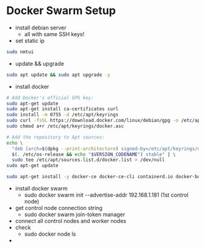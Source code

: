 # Docker Swarm Setup

- install debian server
  - all with same SSH keys!
- set static ip
```BASH
sudo nmtui
```
- update && upgrade
```BASH
sudo apt update && sudo apt upgrade -y
```
- install docker
```BASH
# Add Docker's official GPG key:
sudo apt-get update
sudo apt-get install ca-certificates curl
sudo install -m 0755 -d /etc/apt/keyrings
sudo curl -fsSL https://download.docker.com/linux/debian/gpg -o /etc/apt/keyrings/docker.asc
sudo chmod a+r /etc/apt/keyrings/docker.asc

# Add the repository to Apt sources:
echo \
  "deb [arch=$(dpkg --print-architecture) signed-by=/etc/apt/keyrings/docker.asc] https://download.docker.com/linux/debian \
  $(. /etc/os-release && echo "$VERSION_CODENAME") stable" | \
  sudo tee /etc/apt/sources.list.d/docker.list > /dev/null
sudo apt-get update

sudo apt-get install -y docker-ce docker-ce-cli containerd.io docker-buildx-plugin docker-compose-plugin
```
- install docker swarm
  - sudo docker swarm init --advertise-addr 192.168.1.181 (1st control node)
- get control node connection string
  - sudo docker swarm join-token manager
- connect all control nodes and worker nodes
- check
  - sudo docker node ls
- 
